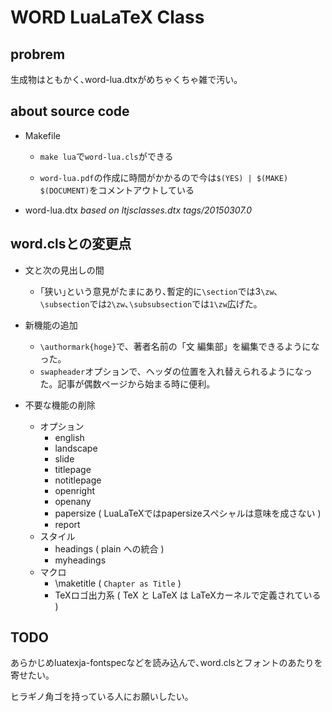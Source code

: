 WORD LuaLaTeX Class
===

## probrem
生成物はともかく､word-lua.dtxがめちゃくちゃ雑で汚い｡


## about source code

- Makefile
	+ `make lua`で`word-lua.cls`ができる

	+ `word-lua.pdf`の作成に時間がかかるので今は`$(YES) | $(MAKE) $(DOCUMENT)`をコメントアウトしている

- word-lua.dtx *based on ltjsclasses.dtx tags/20150307.0*

## word.clsとの変更点

- 文と次の見出しの間
	+ ｢狭い｣という意見がたまにあり､暫定的に`\section`では3`\zw`､`\subsection`では`2\zw`､`\subsubsection`では`1\zw`広げた｡

- 新機能の追加
	+ `\authormark{hoge}`で、著者名前の「文 編集部」を編集できるようになった。
	+ `swapheader`オプションで、ヘッダの位置を入れ替えられるようになった。記事が偶数ページから始まる時に便利。

- 不要な機能の削除
	+ オプション
		* english
		* landscape
		* slide
		* titlepage
		* notitlepage
		* openright
		* openany
		* papersize ( LuaLaTeXではpapersizeスペシャルは意味を成さない )
		* report
	+ スタイル
		* headings ( plain への統合 )
		* myheadings
	+ マクロ
		* \maketitle ( `Chapter as Title` )
		* TeXロゴ出力系 ( TeX と LaTeX は LaTeXカーネルで定義されている )

## TODO
あらかじめluatexja-fontspecなどを読み込んで､word.clsとフォントのあたりを寄せたい｡

ヒラギノ角ゴを持っている人にお願いしたい｡